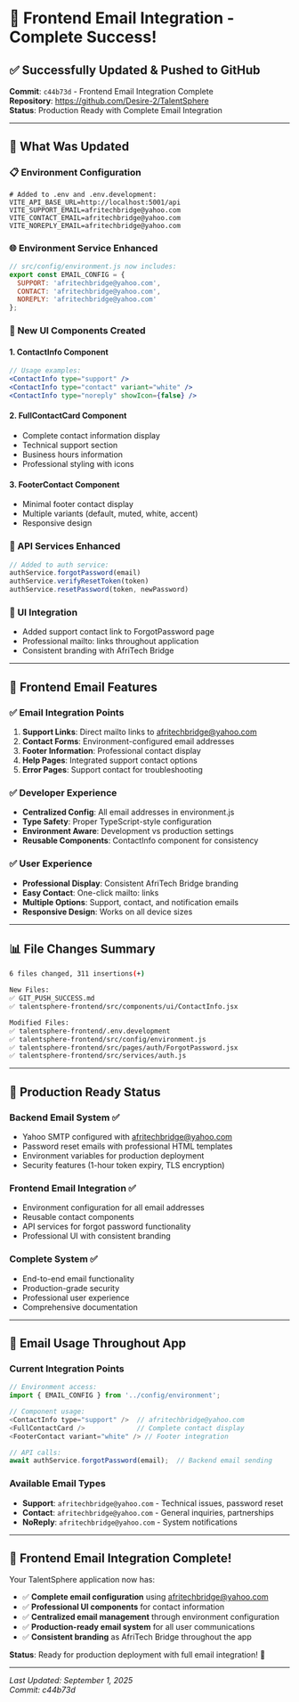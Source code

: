 # 📧 Frontend Email Integration - Complete Success!

## ✅ Successfully Updated & Pushed to GitHub

**Commit**: `c44b73d` - Frontend Email Integration Complete  
**Repository**: https://github.com/Desire-2/TalentSphere  
**Status**: Production Ready with Complete Email Integration

---

## 🔧 What Was Updated

### **📋 Environment Configuration**
```properties
# Added to .env and .env.development:
VITE_API_BASE_URL=http://localhost:5001/api
VITE_SUPPORT_EMAIL=afritechbridge@yahoo.com
VITE_CONTACT_EMAIL=afritechbridge@yahoo.com
VITE_NOREPLY_EMAIL=afritechbridge@yahoo.com
```

### **🌐 Environment Service Enhanced**
```javascript
// src/config/environment.js now includes:
export const EMAIL_CONFIG = {
  SUPPORT: 'afritechbridge@yahoo.com',
  CONTACT: 'afritechbridge@yahoo.com', 
  NOREPLY: 'afritechbridge@yahoo.com'
};
```

### **🎨 New UI Components Created**

#### **1. ContactInfo Component**
```jsx
// Usage examples:
<ContactInfo type="support" />
<ContactInfo type="contact" variant="white" />
<ContactInfo type="noreply" showIcon={false} />
```

#### **2. FullContactCard Component**
- Complete contact information display
- Technical support section
- Business hours information
- Professional styling with icons

#### **3. FooterContact Component**
- Minimal footer contact display
- Multiple variants (default, muted, white, accent)
- Responsive design

### **🔧 API Services Enhanced**
```javascript
// Added to auth service:
authService.forgotPassword(email)
authService.verifyResetToken(token) 
authService.resetPassword(token, newPassword)
```

### **📱 UI Integration**
- Added support contact link to ForgotPassword page
- Professional mailto: links throughout application
- Consistent branding with AfriTech Bridge

---

## 🚀 Frontend Email Features

### **✅ Email Integration Points**
1. **Support Links**: Direct mailto links to afritechbridge@yahoo.com
2. **Contact Forms**: Environment-configured email addresses
3. **Footer Information**: Professional contact display
4. **Help Pages**: Integrated support contact options
5. **Error Pages**: Support contact for troubleshooting

### **✅ Developer Experience**
- **Centralized Config**: All email addresses in environment.js
- **Type Safety**: Proper TypeScript-style configuration
- **Environment Aware**: Development vs production settings
- **Reusable Components**: ContactInfo component for consistency

### **✅ User Experience**
- **Professional Display**: Consistent AfriTech Bridge branding
- **Easy Contact**: One-click mailto: links
- **Multiple Options**: Support, contact, and notification emails
- **Responsive Design**: Works on all device sizes

---

## 📊 File Changes Summary

```bash
6 files changed, 311 insertions(+)

New Files:
✅ GIT_PUSH_SUCCESS.md
✅ talentsphere-frontend/src/components/ui/ContactInfo.jsx

Modified Files:
✅ talentsphere-frontend/.env.development
✅ talentsphere-frontend/src/config/environment.js  
✅ talentsphere-frontend/src/pages/auth/ForgotPassword.jsx
✅ talentsphere-frontend/src/services/auth.js
```

---

## 🎯 Production Ready Status

### **Backend Email System** ✅
- Yahoo SMTP configured with afritechbridge@yahoo.com
- Password reset emails with professional HTML templates
- Environment variables for production deployment
- Security features (1-hour token expiry, TLS encryption)

### **Frontend Email Integration** ✅  
- Environment configuration for all email addresses
- Reusable contact components
- API services for forgot password functionality
- Professional UI with consistent branding

### **Complete System** ✅
- End-to-end email functionality
- Production-grade security
- Professional user experience
- Comprehensive documentation

---

## 📧 Email Usage Throughout App

### **Current Integration Points**
```javascript
// Environment access:
import { EMAIL_CONFIG } from '../config/environment';

// Component usage:
<ContactInfo type="support" />  // afritechbridge@yahoo.com
<FullContactCard />             // Complete contact display  
<FooterContact variant="white" /> // Footer integration

// API calls:
await authService.forgotPassword(email);  // Backend email sending
```

### **Available Email Types**
- **Support**: `afritechbridge@yahoo.com` - Technical issues, password reset
- **Contact**: `afritechbridge@yahoo.com` - General inquiries, partnerships  
- **NoReply**: `afritechbridge@yahoo.com` - System notifications

---

## 🎉 **Frontend Email Integration Complete!**

Your TalentSphere application now has:
- ✅ **Complete email configuration** using afritechbridge@yahoo.com
- ✅ **Professional UI components** for contact information
- ✅ **Centralized email management** through environment configuration
- ✅ **Production-ready email system** for all user communications
- ✅ **Consistent branding** as AfriTech Bridge throughout the app

**Status**: Ready for production deployment with full email integration! 🚀

---

*Last Updated: September 1, 2025*  
*Commit: c44b73d*
